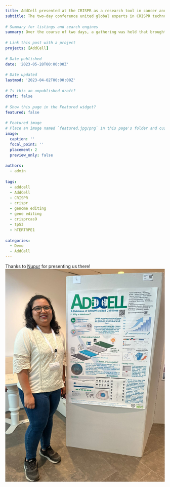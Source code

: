 ```yaml
---
title: AddCell presented at the CRISPR as a research tool in cancer and regenerative medicine.
subtitle: The two-day conference united global experts in CRISPR technology, focusing on its applications in cancer research and regenerative medicine.

# Summary for listings and search engines
summary: Over the course of two days, a gathering was held that brought together prominent international experts specializing in CRISPR technology and its applications in fundamental cancer research and regenerative medicine. Attendees had the chance to delve into a more comprehensive comprehension of CRISPR's capabilities and constraints as a research instrument. This encompassed its role in precise genome editing, as well as its application in extensive functional genomics studies and impartial screenings. Additionally, we showcased the latest advancements in our AddCell project during this conference.

# Link this post with a project
projects: [AddCell]

# Date published
date: '2023-05-28T00:00:00Z'

# Date updated
lastmod: '2023-04-02T00:00:00Z'

# Is this an unpublished draft?
draft: false

# Show this page in the Featured widget?
featured: false

# Featured image
# Place an image named `featured.jpg/png` in this page's folder and customize its options here.
image:
  caption: ''
  focal_point: ''
  placement: 2
  preview_only: false

authors:
  - admin

tags:
  - addcell
  - AddCell
  - CRISPR
  - crispr
  - genome editing
  - gene editing
  - crisprcas9
  - tp53
  - hTERTRPE1

categories:
  - Demo
  - AddCell
---
```


Thanks to [Nupur](https://www.linkedin.com/in/nupur-gupta-1b1b1b1b/) for presenting us there!
![jpg](nupur.jpeg)